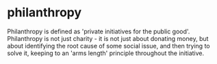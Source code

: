 # philanthropy
Philanthropy is defined as 'private initiatives for the public good'. Philanthropy is not just charity - it is not just about donating money, but about identifying the root cause of some social issue, and then trying to solve it, keeping to an 'arms length' principle throughout the initiative.
